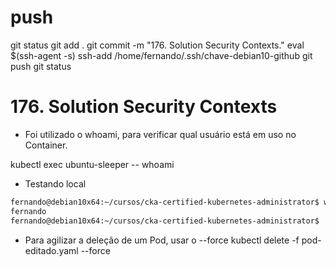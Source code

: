 
# ###################################################################################################################### 
# ###################################################################################################################### 
# ###################################################################################################################### 
# ###################################################################################################################### 
# ###################################################################################################################### 
# push

git status
git add .
git commit -m "176. Solution Security Contexts."
eval $(ssh-agent -s)
ssh-add /home/fernando/.ssh/chave-debian10-github
git push
git status



# ###################################################################################################################### 
# ###################################################################################################################### 
# ###################################################################################################################### 
# ###################################################################################################################### 
# ###################################################################################################################### 
# 176. Solution Security Contexts


- Foi utilizado o whoami, para verificar qual usuário está em uso no Container.

kubectl exec ubuntu-sleeper -- whoami


- Testando local

~~~~bash
fernando@debian10x64:~/cursos/cka-certified-kubernetes-administrator$ whoami
fernando
fernando@debian10x64:~/cursos/cka-certified-kubernetes-administrator$
~~~~




- Para agilizar a deleção de um Pod, usar o --force
kubectl delete -f pod-editado.yaml --force